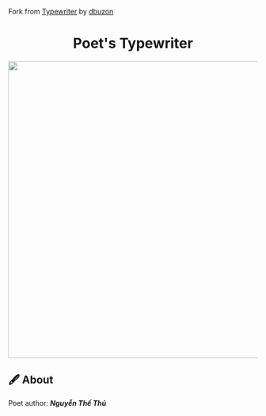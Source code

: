 Fork from [Typewriter](https://github.com/dbuzon/poets-typewriter) by [dbuzon](https://github.com/dbuzon)

<h1 align="center">Poet's Typewriter</h1>

<div align="center">
  <img src="https://imgur.com/25nYVb1.gif" width="600px">
</div>

## 🖋 About
<div>
Poet author:
<i><b>Nguyễn Thế Thủ</b></i>
</div>
